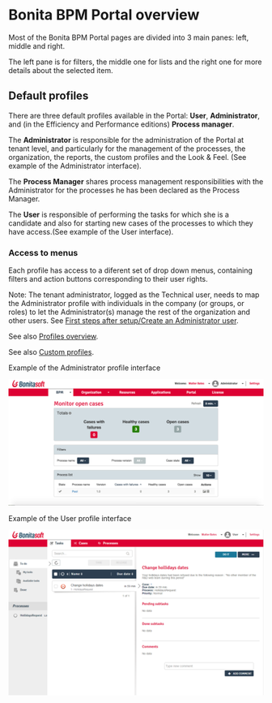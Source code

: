 # Bonita BPM Portal overview

Most of the Bonita BPM Portal pages are divided into 3 main panes: left, middle and right.

The left pane is for filters, the middle one for lists and the right one for more details about the selected item.

## Default profiles

There are three default profiles available in the Portal: **User**, **Administrator**, and (in the Efficiency and Performance editions) **Process manager**. 

The **Administrator** is responsible for the administration of the Portal at tenant level, and particularly for the management of the processes, the organization, the reports, the custom profiles and the Look & Feel. 
(See example of the Administrator interface).

The **Process Manager** shares process management responsibilities with the Administrator for the processes he has been declared as the Process Manager.

The **User** is responsible of performing the tasks for which she is a candidate and also for starting new cases of the processes to which they have access.(See example of the User interface).

### Access to menus

Each profile has access to a diferent set of drop down menus, containing filters and action buttons corresponding to their user rights.

Note: The tenant administrator, logged as the Technical user, needs to map the Administrator profile with individuals in the company (or groups, or roles) to let the Administrator(s) manage the rest of the organization and other users. See [First steps after setup/Create an Administrator user](first-steps-after-setup.md).

See also [Profiles overview](profiles-overview.md).

See also [Custom profiles](custom-profiles.md).

Example of the Administrator profile interface

![Administrator profile](images/images-6_0/admin_view7.1.png)

Example of the User profile interface

![User interface](images/images-6_0/user_view7.x.png)
